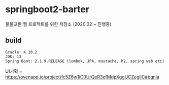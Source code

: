 # springboot2-barter
물물교환 웹 프로젝트를 위한 저장소 (2020.02 ~ 진행중)

## build 
~~~
Gradle: 4.10.2 
JDK: 13
Spring Boot: 2.1.9.RELEASE (lombok, JPA, mustache, h2, spring web etc)
~~~

UI기획 = https://ovenapp.io/project/fc5Z6w1iC0UrQeR3efMdpXggUCZegiIC#bgnia  <br> 


